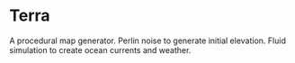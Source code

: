 # Terra
A procedural map generator. Perlin noise to generate initial elevation. Fluid simulation to create ocean currents and weather.
